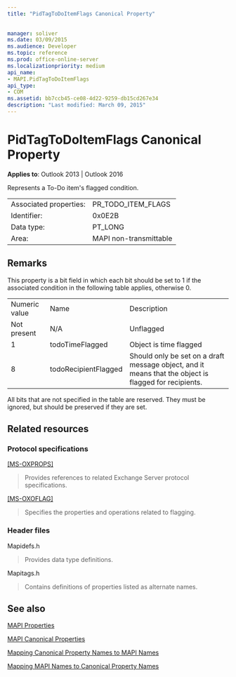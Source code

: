 ```yaml
---
title: "PidTagToDoItemFlags Canonical Property"
 
 
manager: soliver
ms.date: 03/09/2015
ms.audience: Developer
ms.topic: reference
ms.prod: office-online-server
ms.localizationpriority: medium
api_name:
- MAPI.PidTagToDoItemFlags
api_type:
- COM
ms.assetid: bb7ccb45-ce08-4d22-9259-db15cd267e34
description: "Last modified: March 09, 2015"
---
```


# PidTagToDoItemFlags Canonical Property

  
  
**Applies to**: Outlook 2013 | Outlook 2016 
  
Represents a To-Do item's flagged condition.
  
|||
|:-----|:-----|
|Associated properties:  <br/> |PR_TODO_ITEM_FLAGS  <br/> |
|Identifier:  <br/> |0x0E2B  <br/> |
|Data type:  <br/> |PT_LONG  <br/> |
|Area:  <br/> |MAPI non-transmittable  <br/> |
   
## Remarks

This property is a bit field in which each bit should be set to 1 if the associated condition in the following table applies, otherwise 0.
  
||||
|:-----|:-----|:-----|
|Numeric value  <br/> |Name  <br/> |Description  <br/> |
|Not present  <br/> |N/A  <br/> |Unflagged  <br/> |
|1  <br/> |todoTimeFlagged  <br/> |Object is time flagged  <br/> |
|8  <br/> |todoRecipientFlagged  <br/> |Should only be set on a draft message object, and it means that the object is flagged for recipients. |
   
All bits that are not specified in the table are reserved. They must be ignored, but should be preserved if they are set.
  
## Related resources

### Protocol specifications

[[MS-OXPROPS]](https://msdn.microsoft.com/library/f6ab1613-aefe-447d-a49c-18217230b148%28Office.15%29.aspx)
  
> Provides references to related Exchange Server protocol specifications.
    
[[MS-OXOFLAG]](https://msdn.microsoft.com/library/f1e50be4-ed30-4c2a-b5cb-8ff3aaaf9b91%28Office.15%29.aspx)
  
> Specifies the properties and operations related to flagging.
    
### Header files

Mapidefs.h
  
> Provides data type definitions.
    
Mapitags.h
  
> Contains definitions of properties listed as alternate names.
    
## See also



[MAPI Properties](mapi-properties.md)
  
[MAPI Canonical Properties](mapi-canonical-properties.md)
  
[Mapping Canonical Property Names to MAPI Names](mapping-canonical-property-names-to-mapi-names.md)
  
[Mapping MAPI Names to Canonical Property Names](mapping-mapi-names-to-canonical-property-names.md)


